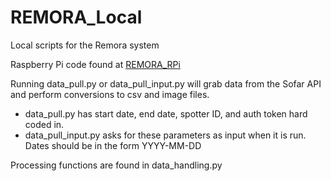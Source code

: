 # REMORA_Local
Local scripts for the Remora system

Raspberry Pi code found at [REMORA_RPi](https://github.com/mjpeauroi/REMORA_RPi)

Running data_pull.py or data_pull_input.py will grab data from the Sofar API and perform conversions to csv and image files.
- data_pull.py has start date, end date, spotter ID, and auth token hard coded in.
- data_pull_input.py asks for these parameters as input when it is run. Dates should be in the form YYYY-MM-DD

Processing functions are found in data_handling.py

